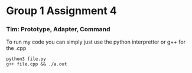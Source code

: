 # Group 1 Assignment 4
### Tim: Prototype, Adapter, Command
To run my code you can simply just use the python interpretter or g++ for the .cpp
```
python3 file.py
g++ file.cpp && ./a.out
```

